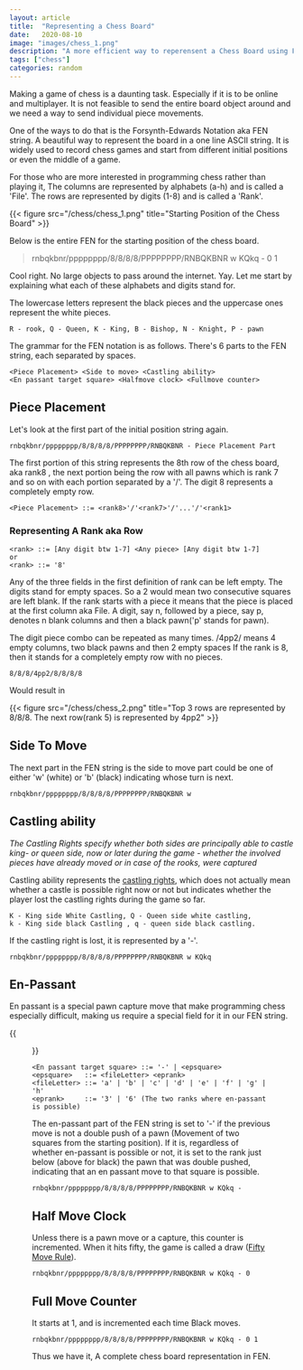 ```yaml
---
layout: article
title:  "Representing a Chess Board"
date:   2020-08-10
image: "images/chess_1.png"
description: "A more efficient way to reperensent a Chess Board using FEN strings" 
tags: ["chess"]
categories: random
---
```

Making a game of chess is a daunting task. Especially if it is to be online and multiplayer.
It is not feasible to send the entire board object around and we need a way to send individual piece movements.

One of the ways to do that is the Forsynth-Edwards Notation aka FEN string. A beautiful way to represent the board in a one line ASCII string. It is widely used to record chess games and start from different initial positions
or even the middle of a game.


For those who are more interested in programming chess rather than playing it, The columns are represented by alphabets (a-h) and is called a 'File'. The rows are represented by digits (1-8) and is called a 'Rank'.

{{< figure src="/chess/chess_1.png" title="Starting Position of the Chess Board" >}}


Below is the entire FEN for the starting position of the chess board.


> rnbqkbnr/pppppppp/8/8/8/8/PPPPPPPP/RNBQKBNR w KQkq - 0 1


Cool right. No large objects to pass around the internet. Yay.
Let me start by explaining what each of these alphabets and digits stand for.


The lowercase letters represent the black pieces and the uppercase ones represent the white pieces.

```
R - rook, Q - Queen, K - King, B - Bishop, N - Knight, P - pawn
```

The grammar for the FEN notation is as follows. There's 6 parts to the FEN string, each separated by spaces.

```
<Piece Placement> <Side to move> <Castling ability> 
<En passant target square> <Halfmove clock> <Fullmove counter>
```
## Piece Placement

 Let's look at the first part of the initial position string again.

```text
rnbqkbnr/pppppppp/8/8/8/8/PPPPPPPP/RNBQKBNR - Piece Placement Part
```

The first portion of this string represents the 8th row of the chess board, aka rank8 , the next portion being the row with all pawns which is rank 7 and so on with each portion separated by a '/'. The digit 8 represents a completely empty row.

```text
<Piece Placement> ::= <rank8>'/'<rank7>'/'...'/'<rank1>
```
### Representing A Rank aka Row
```text
<rank> ::= [Any digit btw 1-7] <Any piece> [Any digit btw 1-7]
or
<rank> ::= '8'
```
Any of the three fields in the first definition of rank can be left empty. The digits stand for empty spaces. So a 2 would mean two consecutive squares are left blank. If the rank starts with a piece it means that the piece is placed at the first column aka File. A digit, say n, followed by a piece, say p, denotes n blank columns and then a black pawn('p' stands for pawn).


The digit piece combo can be repeated as many times.
/4pp2/ means 4 empty columns, two black pawns and then 2 empty spaces
If the rank is 8, then it stands for a completely empty row with no pieces.
```text
8/8/8/4pp2/8/8/8/8
```
Would result in

{{< figure src="/chess/chess_2.png" title="Top 3 rows are represented by 8/8/8. The next row(rank 5) is represented by 4pp2" >}}

<!-- {% include image.html url="/assets/images/chess_2.png" description="" %} -->

## Side To Move

The next part in the FEN string is the side  to move part could be one of either 'w' (white) or 'b' (black) indicating whose turn is next.
```text
rnbqkbnr/pppppppp/8/8/8/8/PPPPPPPP/RNBQKBNR w
```
## Castling ability

*The Castling Rights specify whether both sides are principally able to castle king- or queen side, now or later during the game - whether the involved pieces have already moved or in case of the rooks, were captured*

Castling ability represents the [castling rights](https://medium.com/r/?url=https%3A%2F%2Fwww.chessprogramming.org%2FCastling_Rights), which does not actually mean whether a castle is possible right now or not but indicates whether the player lost the castling rights during the game so far. 
```text
K - King side White Castling, Q - Queen side white castling,
k - King side black Castling , q - queen side black castling.
```
If the castling right is lost, it is represented by a '-'.
```text
rnbqkbnr/pppppppp/8/8/8/8/PPPPPPPP/RNBQKBNR w KQkq
```
## En-Passant

En passant is a special pawn capture move that make programming chess especially difficult, making us require a special field for it in our FEN string.

{{<figure src="https://upload.wikimedia.org/wikipedia/commons/thumb/3/3b/En_passant.gif/512px-En_passant.gif" link="https://commons.wikimedia.org/wiki/File:En_passant.gif" attr="Calusarul / CC BY-SA" attrlink="https://commons.wikimedia.org/wiki/File:En_passant.gif" width="512" title="En-passant Move">}}

<!-- <a title="" href="">
<img style="display:block; margin: auto; max-width: 70%;" width="512" alt="En passant" src="https://upload.wikimedia.org/wikipedia/commons/thumb/3/3b/En_passant.gif/512px-En_passant.gif"></a>
<br> -->
```text
<En passant target square> ::= '-' | <epsquare>
<epsquare>   ::= <fileLetter> <eprank>
<fileLetter> ::= 'a' | 'b' | 'c' | 'd' | 'e' | 'f' | 'g' | 'h'
<eprank>     ::= '3' | '6' (The two ranks where en-passant is possible)
```

The en-passant part of the FEN string  is set to '-' if the previous move is not a double push of a pawn (Movement of two squares from the starting position). If it is, regardless of whether en-passant is possible or not, it is set to the rank just below (above for black) the pawn that was double pushed, indicating that an en passant move to that square is possible.

```
rnbqkbnr/pppppppp/8/8/8/8/PPPPPPPP/RNBQKBNR w KQkq -
```
## Half Move Clock
Unless there is a pawn move or a capture, this counter is incremented. When it hits fifty, the game is called a draw ([Fifty Move Rule](https://en.wikipedia.org/wiki/Fifty-move_rule)).
```
rnbqkbnr/pppppppp/8/8/8/8/PPPPPPPP/RNBQKBNR w KQkq - 0
```
## Full Move Counter
It starts at 1, and is incremented each time Black moves.
```
rnbqkbnr/pppppppp/8/8/8/8/PPPPPPPP/RNBQKBNR w KQkq - 0 1
```

Thus we have it, A complete chess board representation in FEN. 